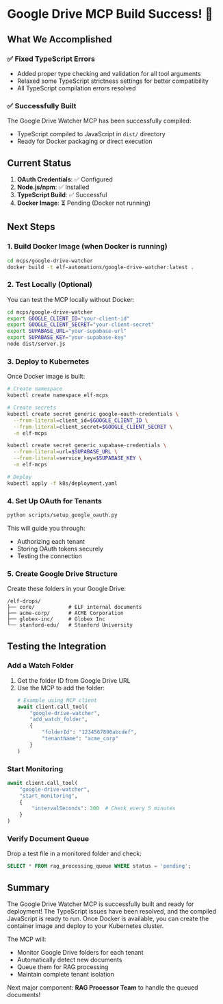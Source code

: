# Google Drive MCP Build Success! 🎉

## What We Accomplished

### ✅ Fixed TypeScript Errors
- Added proper type checking and validation for all tool arguments
- Relaxed some TypeScript strictness settings for better compatibility
- All TypeScript compilation errors resolved

### ✅ Successfully Built
The Google Drive Watcher MCP has been successfully compiled:
- TypeScript compiled to JavaScript in `dist/` directory
- Ready for Docker packaging or direct execution

## Current Status

1. **OAuth Credentials**: ✅ Configured
2. **Node.js/npm**: ✅ Installed
3. **TypeScript Build**: ✅ Successful
4. **Docker Image**: ⏳ Pending (Docker not running)

## Next Steps

### 1. Build Docker Image (when Docker is running)
```bash
cd mcps/google-drive-watcher
docker build -t elf-automations/google-drive-watcher:latest .
```

### 2. Test Locally (Optional)
You can test the MCP locally without Docker:
```bash
cd mcps/google-drive-watcher
export GOOGLE_CLIENT_ID="your-client-id"
export GOOGLE_CLIENT_SECRET="your-client-secret"
export SUPABASE_URL="your-supabase-url"
export SUPABASE_KEY="your-supabase-key"
node dist/server.js
```

### 3. Deploy to Kubernetes
Once Docker image is built:
```bash
# Create namespace
kubectl create namespace elf-mcps

# Create secrets
kubectl create secret generic google-oauth-credentials \
  --from-literal=client_id=$GOOGLE_CLIENT_ID \
  --from-literal=client_secret=$GOOGLE_CLIENT_SECRET \
  -n elf-mcps

kubectl create secret generic supabase-credentials \
  --from-literal=url=$SUPABASE_URL \
  --from-literal=service_key=$SUPABASE_KEY \
  -n elf-mcps

# Deploy
kubectl apply -f k8s/deployment.yaml
```

### 4. Set Up OAuth for Tenants
```bash
python scripts/setup_google_oauth.py
```

This will guide you through:
- Authorizing each tenant
- Storing OAuth tokens securely
- Testing the connection

### 5. Create Google Drive Structure
Create these folders in your Google Drive:
```
/elf-drops/
├── core/           # ELF internal documents
├── acme-corp/      # ACME Corporation
├── globex-inc/     # Globex Inc
└── stanford-edu/   # Stanford University
```

## Testing the Integration

### Add a Watch Folder
1. Get the folder ID from Google Drive URL
2. Use the MCP to add the folder:
   ```python
   # Example using MCP client
   await client.call_tool(
       "google-drive-watcher",
       "add_watch_folder",
       {
           "folderId": "1234567890abcdef",
           "tenantName": "acme_corp"
       }
   )
   ```

### Start Monitoring
```python
await client.call_tool(
    "google-drive-watcher",
    "start_monitoring",
    {
        "intervalSeconds": 300  # Check every 5 minutes
    }
)
```

### Verify Document Queue
Drop a test file in a monitored folder and check:
```sql
SELECT * FROM rag_processing_queue WHERE status = 'pending';
```

## Summary

The Google Drive Watcher MCP is successfully built and ready for deployment! The TypeScript issues have been resolved, and the compiled JavaScript is ready to run. Once Docker is available, you can create the container image and deploy to your Kubernetes cluster.

The MCP will:
- Monitor Google Drive folders for each tenant
- Automatically detect new documents
- Queue them for RAG processing
- Maintain complete tenant isolation

Next major component: **RAG Processor Team** to handle the queued documents!